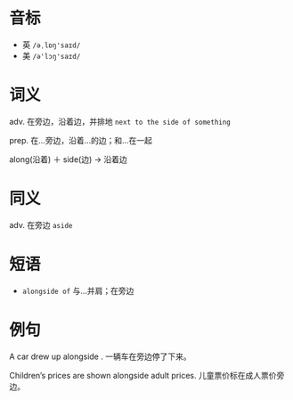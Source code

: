 # 音标

- 英 `/əˌlɒŋ'saɪd/`
- 美 `/ə'lɔŋ'saɪd/`

# 词义

adv. 在旁边，沿着边，并排地
`next to the side of something`

prep. 在…旁边，沿着…的边；和…在一起




along(沿着) ＋ side(边) → 沿着边

# 同义

adv. 在旁边
`aside`

# 短语

- `alongside of` 与…并肩；在旁边

# 例句

A car drew up alongside .
一辆车在旁边停了下来。

Children’s prices are shown alongside adult prices.
儿童票价标在成人票价旁边。


